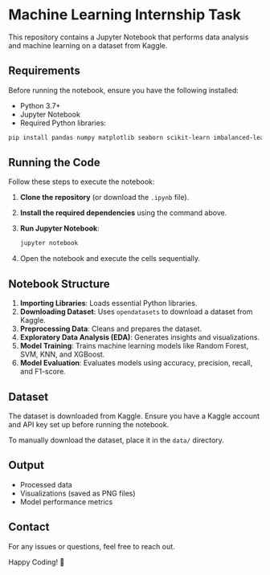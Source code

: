 # Machine Learning Internship Task

This repository contains a Jupyter Notebook that performs data analysis and machine learning on a dataset from Kaggle.

## Requirements

Before running the notebook, ensure you have the following installed:

- Python 3.7+
- Jupyter Notebook
- Required Python libraries:

```sh
pip install pandas numpy matplotlib seaborn scikit-learn imbalanced-learn xgboost opendatasets
```

## Running the Code

Follow these steps to execute the notebook:

1. **Clone the repository** (or download the `.ipynb` file).
2. **Install the required dependencies** using the command above.
3. **Run Jupyter Notebook**:

   ```sh
   jupyter notebook
   ```

4. Open the notebook and execute the cells sequentially.

## Notebook Structure

1. **Importing Libraries**: Loads essential Python libraries.
2. **Downloading Dataset**: Uses `opendatasets` to download a dataset from Kaggle.
3. **Preprocessing Data**: Cleans and prepares the dataset.
4. **Exploratory Data Analysis (EDA)**: Generates insights and visualizations.
5. **Model Training**: Trains machine learning models like Random Forest, SVM, KNN, and XGBoost.
6. **Model Evaluation**: Evaluates models using accuracy, precision, recall, and F1-score.

## Dataset

The dataset is downloaded from Kaggle. Ensure you have a Kaggle account and API key set up before running the notebook.

To manually download the dataset, place it in the `data/` directory.

## Output

- Processed data
- Visualizations (saved as PNG files)
- Model performance metrics

## Contact

For any issues or questions, feel free to reach out.

Happy Coding! 🚀

